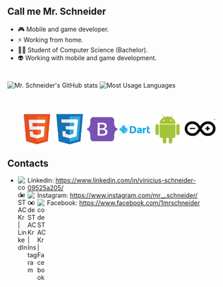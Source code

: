 ## Call me Mr. Schneider

- 🎮 Mobile and game developer.
- ⚡ Working from home.
- 👨‍💻 Student of Computer Science (Bachelor).
- 👽 Working with mobile and game development.
#

![Mr. Schneider's GitHub stats](https://github-readme-stats.vercel.app/api?username=1mrschneider&theme=radical&line_height=40&show_icons=true)
![Most Usage Languages](https://github-readme-stats.vercel.app/api/top-langs/?username=1mrschneider&theme=radical)

#
<div align="center" style="display: inline_block"><br>
  <img align="center" alt="HTML" height="70" width="70" src="https://raw.githubusercontent.com/devicons/devicon/master/icons/html5/html5-original.svg">
  <img align="center" alt="CSS" height="70" width="70" src="https://raw.githubusercontent.com/devicons/devicon/master/icons/css3/css3-original.svg">
  <img align="center" alt="Bootstrap" height="70" width="70" src="https://raw.githubusercontent.com/devicons/devicon/master/icons/bootstrap/bootstrap-plain.svg">
  <img align="center" alt="Tailwind" height="70" width="70" src="https://raw.githubusercontent.com/devicons/devicon/master/icons/dart/dart-plain-wordmark.svg">
  <img align="center" alt="Js" height="70" width="70" src="https://raw.githubusercontent.com/devicons/devicon/master/icons/android/android-plain.svg">
  <img align="center" alt="React" height="70" width="70" src="https://raw.githubusercontent.com/devicons/devicon/master/icons/arduino/arduino-plain.svg">

</div>

##
## Contacts
- <img align="left" alt="codeSTACKr | LinkedIn" width="22px" src="https://cdn.jsdelivr.net/npm/simple-icons@v3/icons/linkedin.svg" />Linkedin: https://www.linkedin.com/in/vinicius-schneider-09525a205/ 
- <img align="left" alt="codeSTACKr | Instagram" width="22px" src="https://cdn.jsdelivr.net/npm/simple-icons@3.13.0/icons/instagram.svg" />Instagram: https://www.instagram.com/mr._.schneider/
- <img align="left" alt="codeSTACKr | Facebook" width="22px" src="https://cdn.jsdelivr.net/npm/simple-icons@3.13.0/icons/facebook.svg" />Facebook: https://www.facebook.com/1mrschneider
